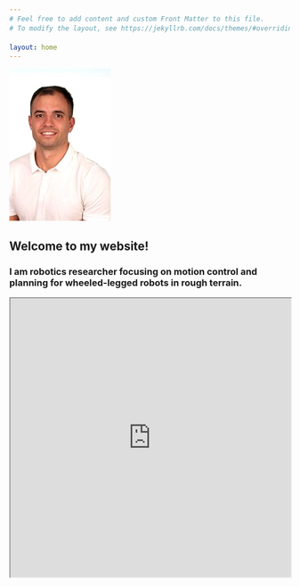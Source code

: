 ```yaml
---
# Feel free to add content and custom Front Matter to this file.
# To modify the layout, see https://jekyllrb.com/docs/themes/#overriding-theme-defaults

layout: home
---
```


![alt text](images\headshot.jpg "Logo Title Text 1")
## Welcome to my website!

### I am robotics researcher focusing on motion control and planning for wheeled-legged robots in rough terrain.

<div class="embed-responsive embed-responsive-16by9">
      <iframe class="embed-responsive-item" allowfullscreen="allowfullscreen" style="width:100%" height="500"
        src="https://www.youtube.com/embed/nGLUsyx9Vvc">
      </iframe>
</div>
